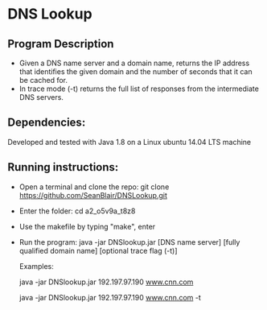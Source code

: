 DNS Lookup
=====
Program Description
--------
- Given a DNS name server and a domain name, returns the IP address that identifies the given domain and the number of seconds
that it can be cached for.
- In trace mode (-t) returns the full list of responses from the intermediate DNS servers.

Dependencies:
--------
Developed and tested with Java 1.8 on a Linux ubuntu 14.04 LTS machine 

Running instructions:
-------
- Open a terminal and clone the repo: git clone https://github.com/SeanBlair/DNSLookup.git
- Enter the folder: cd a2_o5v9a_t8z8
- Use the makefile by typing "make", enter
- Run the program: java -jar DNSlookup.jar [DNS name server] [fully qualified domain name] [optional trace flag (-t)]

  Examples:
  
  java -jar DNSlookup.jar 192.197.97.190 www.cnn.com     
  
  java -jar DNSlookup.jar 192.197.97.190 www.cnn.com -t  
